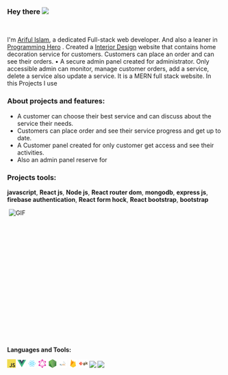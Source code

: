 ### Hey there <img src="https://media.giphy.com/media/hvRJCLFzcasrR4ia7z/giphy.gif" width="25px">

<br />

I'm [Ariful Islam](https://pogrammer-arif.web.app/), a dedicated Full-stack web developer. And also a leaner in [Programming Hero](https://www.programming-hero.com/)
. Created a [Interior Design](https://interior-design-service.web.app/) website that contains home decoration service for customers. Customers can place an order and can see their orders. • A secure admin panel created for administrator. Only accessible admin can monitor, manage customer orders, add a service, delete a service also update a service. It is a MERN full stack website. In this Projects I use

### About projects and features:

- A customer can choose their best service and can discuss about the service their needs.
- Customers can place order and see their service progress and get up to date.
- A Customer panel created for only customer get access and see their activities.
- Also an admin panel reserve for

### Projects tools:

**javascript**,
**React js**,
**Node js**,
**React router dom**,
**mongodb**,
**express js**,
**firebase authentication**,
**React form hock**,
**React bootstrap**,
**bootstrap**

  <img align="right" alt="GIF" src="https://analyticsindiamag.com/wp-content/uploads/2018/12/developer-dribbble.gif" width="500" height="320" />

**Languages and Tools:**

<code><img height="20" src="https://raw.githubusercontent.com/github/explore/80688e429a7d4ef2fca1e82350fe8e3517d3494d/topics/javascript/javascript.png"></code>
<code><img height="20" src="https://raw.githubusercontent.com/github/explore/80688e429a7d4ef2fca1e82350fe8e3517d3494d/topics/vue/vue.png"></code>
<code><img height="20" src="https://raw.githubusercontent.com/github/explore/80688e429a7d4ef2fca1e82350fe8e3517d3494d/topics/react/react.png"></code>
<code><img height="20" src="https://raw.githubusercontent.com/github/explore/5c058a388828bb5fde0bcafd4bc867b5bb3f26f3/topics/graphql/graphql.png"></code>
<code><img height="20" src="https://raw.githubusercontent.com/github/explore/80688e429a7d4ef2fca1e82350fe8e3517d3494d/topics/nodejs/nodejs.png"></code>
<code><img height="20" src="https://raw.githubusercontent.com/github/explore/80688e429a7d4ef2fca1e82350fe8e3517d3494d/topics/mysql/mysql.png"></code>
<code><img height="20" src="https://raw.githubusercontent.com/github/explore/80688e429a7d4ef2fca1e82350fe8e3517d3494d/topics/firebase/firebase.png"></code>
<code><img height="20" src="https://raw.githubusercontent.com/github/explore/80688e429a7d4ef2fca1e82350fe8e3517d3494d/topics/git/git.png"></code>
<code><img height="20" src="https://camo.githubusercontent.com/e69536cf5a57ecf432b91abff4a1c69f4a26da321d476e35d0380cba895fd181/68747470733a2f2f63646e2e6a7364656c6976722e6e65742f67682f64657669636f6e732f64657669636f6e406c61746573742f69636f6e732f6d6f6e676f64622f6d6f6e676f64622d6f726967696e616c2e737667"></code>
<code><img height="20" src="https://icons.getbootstrap.com/assets/img/icons-hero.png"></code>
